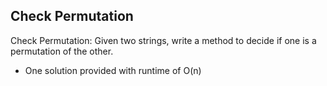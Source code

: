 ## Check Permutation

Check Permutation: Given two strings, write a method to decide if one is a permutation of the
other.

- One solution provided with runtime of O(n)